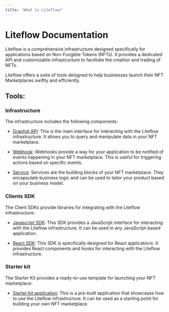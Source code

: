 ```yaml
---
title: 'What is Liteflow?'
---
```


# Liteflow Documentation

Liteflow is a comprehensive infrastructure designed specifically for applications based on Non-Fungible Tokens (NFTs). It provides a dedicated API and customizable infrastructure to facilitate the creation and trading of NFTs.

Liteflow offers a suite of tools designed to help businesses launch their NFT Marketplaces swiftly and efficiently.

## Tools:

### Infrastructure

The infrastructure includes the following components:

- [Graphql API](./graphql-api): This is the main interface for interacting with the Liteflow infrastructure. It allows you to query and manipulate data in your NFT marketplace.

- [Webhook](./webhook): Webhooks provide a way for your application to be notified of events happening in your NFT marketplace. This is useful for triggering actions based on specific events.

- [Service](./service): Services are the building blocks of your NFT marketplace. They encapsulate business logic and can be used to tailor your product based on your business model.

### Clients SDK

The Client SDKs provide libraries for integrating with the Liteflow infrastructure:

- [Javascript SDK](./sdk/core): This SDK provides a JavaScript interface for interacting with the Liteflow infrastructure. It can be used in any JavaScript-based application.

- [React SDK](./sdk/react): This SDK is specifically designed for React applications. It provides React components and hooks for interacting with the Liteflow infrastructure.

### Starter kit

The Starter Kit provides a ready-to-use template for launching your NFT marketplace:

- [Starter kit application](./starter-kit): This is a pre-built application that showcases how to use the Liteflow infrastructure. It can be used as a starting point for building your own NFT marketplace.

